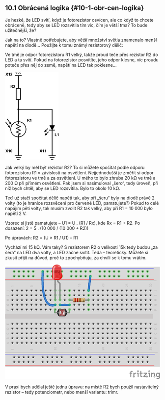 ## 10.1 Obrácená logika {#10-1-obr-cen-logika}

Je hezké, že LED svítí, když je fotorezistor osvícen, ale co když to chcete obráceně, tedy aby se LED rozsvítila tím víc, čím je větší tma? To bude užitečnější, že?

Jak na to? Vlastně potřebujete, aby větší množství světla znamenalo menší napětí na diodě… Použijte k tomu známý rezistorový dělič:

Ve tmě je odpor fotorezistoru R1 velký, takže proud teče přes rezistor R2 do LED a ta svítí. Pokud na fotorezistor posvítíte, jeho odpor klesne, víc proudu poteče přes něj do země, napětí na LED tak poklesne…

![117-2.png](images/000243.png)

Jak velký by měl být rezistor R2? To si můžete spočítat podle odporu fotorezistoru R1 v závislosti na osvětlení. Nejjednodušší je změřit si odpor fotorezistoru ve tmě a za osvětlení. U mého to bylo zhruba 20 kΩ ve tmě a 200 Ω při přímém osvětlení. Pak jsem si nasimuloval „šero“, tedy úroveň, při níž bych chtěl, aby se LED rozsvítila. Bylo to okolo 10 kΩ.

Teď už stačí spočítat dělič napětí tak, aby při „šeru“ byly na diodě právě 2 volty (to je hranice rozsvěcení pro červené LED, pamatujete?) Pokud to celé napájím pěti volty, tak musím zvolit R2 tak velký, aby při R1 = 10 000 bylo napětí 2 V.

Vzorec si jistě pamatujete – U1 = U . (R1 / Rx), kde Rx = R1 + R2\. Po dosazení: 2 = 5 . (10 000 / (10 000 + R2))

Po úpravách: R2 = (U × R1 / U1) – R1

Vychází mi 15 kΩ. Vám taky? S rezistorem R2 o velikosti 15k tedy budou „za šera“ na LED dva volty, a LED začne svítit. Teda – teoreticky. Můžete si zkusit přijít na důvod, proč to zpochybňuju, za chvíli se k tomu vrátím.

![118-1.png](images/000251.png)

V praxi bych udělal ještě jednu úpravu: na místě R2 bych použil nastavitelný rezistor – tedy potenciometr, nebo menší variantu: trimr.